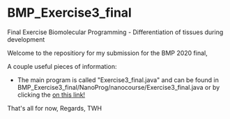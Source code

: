 # BMP_Exercise3_final
Final Exercise Biomolecular Programming - Differentiation of tissues during development

Welcome to the repositiory for my submission for the BMP 2020 final,

A couple useful pieces of information:

- The main program is called "Exercise3_final.java" and can be found in BMP_Exercise3_final/NanoProg/nanocourse/Exercise3_final.java or by clicking the [on this link!](/NanoProg/nanocourse/Exercise3_final.java)

That's all for now,
Regards,
TWH
